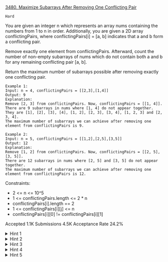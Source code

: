 [3480. Maximize Subarrays After Removing One Conflicting Pair](https://leetcode.com/problems/maximize-subarrays-after-removing-one-conflicting-pair/)

`Hard`

You are given an integer n which represents an array nums containing the numbers from 1 to n in order. Additionally, you are given a 2D array conflictingPairs, where conflictingPairs[i] = [a, b] indicates that a and b form a conflicting pair.

Remove exactly one element from conflictingPairs. Afterward, count the number of non-empty subarrays of nums which do not contain both a and b for any remaining conflicting pair [a, b].

Return the maximum number of subarrays possible after removing exactly one conflicting pair.

```
Example 1:
Input: n = 4, conflictingPairs = [[2,3],[1,4]]
Output: 9
Explanation:
Remove [2, 3] from conflictingPairs. Now, conflictingPairs = [[1, 4]].
There are 9 subarrays in nums where [1, 4] do not appear together. They are [1], [2], [3], [4], [1, 2], [2, 3], [3, 4], [1, 2, 3] and [2, 3, 4].
The maximum number of subarrays we can achieve after removing one element from conflictingPairs is 9.

Example 2:
Input: n = 5, conflictingPairs = [[1,2],[2,5],[3,5]]
Output: 12
Explanation:
Remove [1, 2] from conflictingPairs. Now, conflictingPairs = [[2, 5], [3, 5]].
There are 12 subarrays in nums where [2, 5] and [3, 5] do not appear together.
The maximum number of subarrays we can achieve after removing one element from conflictingPairs is 12.
```

Constraints:

- 2 <= n <= 10^5
- 1 <= conflictingPairs.length <= 2 * n
- conflictingPairs[i].length == 2
- 1 <= conflictingPairs[i][j] <= n
- conflictingPairs[i][0] != conflictingPairs[i][1]

Accepted
1.1K
Submissions
4.5K
Acceptance Rate
24.2%

<details>
<summary>Hint 1</summary>

Let f[i] (where i = 1, 2, 3, ..., n) be the end index of the longest valid subarray (without any conflicting pair) starting at index i.

</details>
<details>
<summary>Hint 2</summary>

The answer is: sigma(f[i] - i + 1) for i in [1..n], which simplifies to: sigma(f[i]) - n * (n + 1) / 2 + n.

</details>
<details>
<summary>Hint 3</summary>

Focus on maintaining f[i].

</details>
<details>
<summary>Hint 4</summary>

If we have a conflicting pair (x, y) with x < y: 1. Sort the conflicting pairs by y values in non-increasing order. 2. Update each prefix of the f array accordingly.

</details>
<details>
<summary>Hint 5</summary>

Use a segment tree or another suitable data structure to maintain the range update and sum query efficiently.

</details>